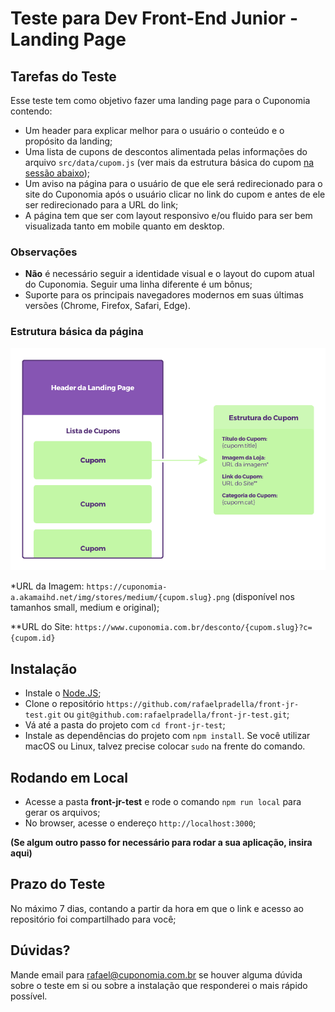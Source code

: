 # Teste para Dev Front-End Junior - Landing Page
## Tarefas do Teste
Esse teste tem como objetivo fazer uma landing page para o Cuponomia contendo:

* Um header para explicar melhor para o usuário o conteúdo e o propósito da landing;
* Uma lista de cupons de descontos alimentada pelas informações do arquivo `src/data/cupom.js` (ver mais da estrutura básica do cupom [na sessão abaixo](#estrutura-básica-da-página));
* Um aviso na página para o usuário de que ele será redirecionado para o site do Cuponomia após o usuário clicar no link do cupom e antes de ele ser redirecionado para a URL do link;
* A página tem que ser com layout responsivo e/ou fluido para ser bem visualizada tanto em mobile quanto em desktop.

### Observações
* **Não** é necessário seguir a identidade visual e o layout do cupom atual do Cuponomia. Seguir uma linha diferente é um bônus;
* Suporte para os principais navegadores modernos em suas últimas versões (Chrome, Firefox, Safari, Edge).

### Estrutura básica da página
![alt text](docs/esquema_teste.png)

*URL da Imagem: `https://cuponomia-a.akamaihd.net/img/stores/medium/{cupom.slug}.png` (disponível nos tamanhos small, medium e original);

**URL do Site: `https://www.cuponomia.com.br/desconto/{cupom.slug}?c={cupom.id}`

##  Instalação
* Instale o [Node.JS](https://nodejs.org/en/);
* Clone o repositório `https://github.com/rafaelpradella/front-jr-test.git` ou `git@github.com:rafaelpradella/front-jr-test.git`;
* Vá até a pasta do projeto com `cd front-jr-test`;
* Instale as dependências do projeto com `npm install`. Se você utilizar macOS ou Linux, talvez precise colocar `sudo` na frente do comando.

## Rodando em Local
* Acesse a pasta **front-jr-test** e rode o comando `npm run local` para gerar os arquivos;
* No browser, acesse o endereço `http://localhost:3000`;

**(Se algum outro passo for necessário para rodar a sua aplicação, insira aqui)**

## Prazo do Teste
No máximo 7 dias, contando a partir da hora em que o link e acesso ao repositório foi compartilhado para você;

## Dúvidas?
Mande email para <rafael@cuponomia.com.br> se houver alguma dúvida sobre o teste em si ou sobre a instalação que responderei o mais rápido possível.
